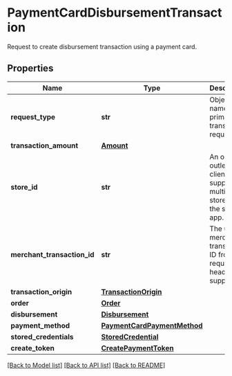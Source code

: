 # PaymentCardDisbursementTransaction

Request to create disbursement transaction using a payment card.
## Properties
Name | Type | Description | Notes
------------ | ------------- | ------------- | -------------
**request_type** | **str** | Object name of the primary transaction request. | 
**transaction_amount** | [**Amount**](Amount.md) |  | 
**store_id** | **str** | An optional outlet ID for clients that support multiple stores in the same app. | [optional] 
**merchant_transaction_id** | **str** | The unique merchant transaction ID from the request header, if supplied. | [optional] 
**transaction_origin** | [**TransactionOrigin**](TransactionOrigin.md) |  | [optional] 
**order** | [**Order**](Order.md) |  | [optional] 
**disbursement** | [**Disbursement**](Disbursement.md) |  | 
**payment_method** | [**PaymentCardPaymentMethod**](PaymentCardPaymentMethod.md) |  | 
**stored_credentials** | [**StoredCredential**](StoredCredential.md) |  | [optional] 
**create_token** | [**CreatePaymentToken**](CreatePaymentToken.md) |  | [optional] 

[[Back to Model list]](../README.md#documentation-for-models) [[Back to API list]](../README.md#documentation-for-api-endpoints) [[Back to README]](../README.md)


